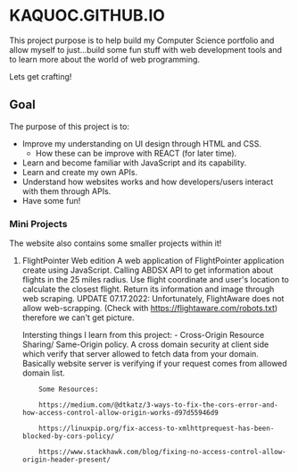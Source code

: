 
# KAQUOC.GITHUB.IO
This project purpose is to help build my Computer Science portfolio and allow myself to just...build some fun stuff with web development tools and to learn more about the world of web programming. 

Lets get crafting!

## Goal
The purpose of this project is to:
- Improve my understanding on UI design through HTML and CSS. 
    - How these can be improve with REACT (for later time).
- Learn and become familiar with JavaScript and its capability.
- Learn and create my own APIs.
- Understand how websites works and how developers/users interact with them through APIs.
- Have some fun!


### Mini Projects
The website also contains some smaller projects within it!
 1. FlightPointer Web edition
    A web application of FlightPointer application create using JavaScript. Calling ABDSX API to get information about flights in the 25 miles radius.
    Use flight coordinate and user's location to calculate the closest flight.
    Return its information and image through web scraping.
    UPDATE 07.17.2022: Unfortunately, FlightAware does not allow web-scrapping. (Check with https://flightaware.com/robots.txt) therefore we can't get picture.

    Intersting things I learn from this project:
        - Cross-Origin Resource Sharing/ Same-Origin policy.
            A cross domain security at client side which verify that server allowed to fetch data from your domain. Basically website server is verifying if your request comes from allowed domain list. 

            Some Resources:

            https://medium.com/@dtkatz/3-ways-to-fix-the-cors-error-and-how-access-control-allow-origin-works-d97d55946d9

            https://linuxpip.org/fix-access-to-xmlhttprequest-has-been-blocked-by-cors-policy/

            https://www.stackhawk.com/blog/fixing-no-access-control-allow-origin-header-present/



